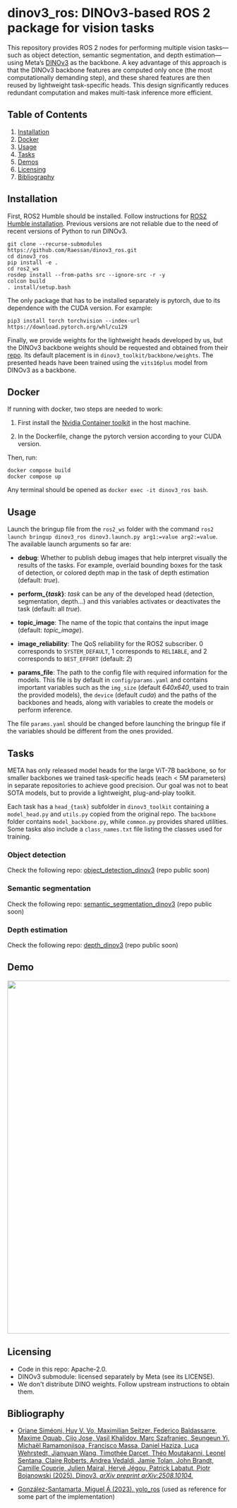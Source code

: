 # dinov3_ros: DINOv3-based ROS 2 package for vision tasks

This repository provides ROS 2 nodes for performing multiple vision tasks—such as object detection, semantic segmentation, and depth estimation—using Meta’s [DINOv3](https://github.com/facebookresearch/dinov3) as the backbone. A key advantage of this approach is that the DINOv3 backbone features are computed only once (the most computationally demanding step), and these shared features are then reused by lightweight task-specific heads. This design significantly reduces redundant computation and makes multi-task inference more efficient.


## Table of Contents

1. [Installation](#installation)
2. [Docker](#docker)
3. [Usage](#usage)
4. [Tasks](#tasks)
5. [Demos](#demos)
6. [Licensing](#licensing)
7. [Bibliography](#bibliography)


## Installation

First, ROS2 Humble should be installed. Follow instructions for [ROS2 Humble installation](https://docs.ros.org/en/humble/Installation.html). Previous versions are not reliable due to the need of recent versions of Python to run DINOv3.

```
git clone --recurse-submodules https://github.com/Raessan/dinov3_ros.git
cd dinov3_ros
pip install -e .
cd ros2_ws 
rosdep install --from-paths src --ignore-src -r -y
colcon build
. install/setup.bash
```

The only package that has to be installed separately is pytorch, due to its dependence with the CUDA version. For example:

```
pip3 install torch torchvision --index-url https://download.pytorch.org/whl/cu129 
```

Finally, we provide weights for the lightweight heads developed by us, but the DINOv3 backbone weights should be requested and obtained from their [repo](https://github.com/facebookresearch/dinov3). Its default placement is in `dinov3_toolkit/backbone/weights`. The presented heads have been trained using the `vits16plus` model from DINOv3 as a backbone.

## Docker

If running with docker, two steps are needed to work: 

1. First install the [Nvidia Container toolkit](https://docs.nvidia.com/datacenter/cloud-native/container-toolkit/latest/install-guide.html) in the host machine.

2. In the Dockerfile, change the pytorch version according to your CUDA version.

Then, run:

``` 
docker compose build
docker compose up
``` 

Any terminal should be opened as `docker exec -it dinov3_ros bash`.

## Usage

Launch the bringup file from the `ros2_ws` folder with the command `ros2 launch bringup dinov3_ros dinov3.launch.py arg1:=value arg2:=value`. The available launch arguments so far are:

- **debug**: Whether to publish debug images that help interpret visually the results of the tasks. For example, overlaid bounding boxes for the task of detection, or colored depth map in the task of depth estimation (default: *true*).

- **perform_{*task*}**: *task* can be any of the developed head (detection, segmentation, depth...) and this variables activates or deactivates the task (default: all *true*).

- **topic_image**: The name of the topic that contains the input image (default: *topic_image*).

- **image_reliability**: The QoS reliability for the ROS2 subscriber. 0 corresponds to `SYSTEM_DEFAULT`, 1 corresponds to `RELIABLE`, and 2 corresponds to `BEST_EFFORT` (default: *2*)

- **params_file**: The path to the config file with required information for the models. This file is by default in `config/params.yaml` and contains important variables such as the `img_size` (default *640x640*, used to train the provided models), the `device` (default *cuda*) and the paths of the backbones and heads, along with variables to create the models or perform inference.

The file `params.yaml` should be changed before launching the bringup file if the variables should be different from the ones provided.

## Tasks

META has only released model heads for the large ViT-7B backbone, so for smaller backbones we trained task-specific heads (each < 5M parameters) in separate repositories to achieve good precision. Our goal was not to beat SOTA models, but to provide a lightweight, plug-and-play toolkit. 

Each task has a `head_{task}` subfolder in `dinov3_toolkit` containing a `model_head.py` and `utils.py` copied from the original repo. The `backbone` folder contains `model_backbone.py`, while `common.py` provides shared utilities. Some tasks also include a `class_names.txt` file listing the classes used for training.

### Object detection

Check the following repo: [object_detection_dinov3](https://github.com/Raessan/object_detection_dinov3) (repo public soon)

### Semantic segmentation

Check the following repo: [semantic_segmentation_dinov3](https://github.com/Raessan/semantic_segmentation_dinov3) (repo public soon)

### Depth estimation

Check the following repo: [depth_dinov3](https://github.com/Raessan/depth_dinov3) (repo public soon)

## Demo

<img src="assets/test_video_inference.gif" height="800">

## Licensing
- Code in this repo: Apache-2.0.
- DINOv3 submodule: licensed separately by Meta (see its LICENSE).
- We don't distribute DINO weights. Follow upstream instructions to obtain them.

## Bibliography

- [Oriane Siméoni, Huy V. Vo, Maximilian Seitzer, Federico Baldassarre, Maxime Oquab, Cijo Jose, Vasil Khalidov, Marc Szafraniec, Seungeun Yi, Michaël Ramamonjisoa, Francisco Massa, Daniel Haziza, Luca Wehrstedt, Jianyuan Wang, Timothée Darcet, Théo Moutakanni, Leonel Sentana, Claire Roberts, Andrea Vedaldi, Jamie Tolan, John Brandt, Camille Couprie, Julien Mairal, Hervé Jégou, Patrick Labatut, Piotr Bojanowski (2025). Dinov3. *arXiv preprint arXiv:2508.10104.*](https://github.com/facebookresearch/dinov3)

- [González-Santamarta, Miguel Á (2023). yolo_ros](https://github.com/mgonzs13/yolo_ros) (used as reference for some part of the implementation)